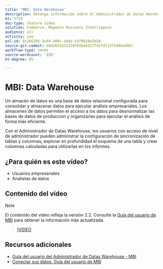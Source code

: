 ```yaml
---
title: 'MBI: Data Warehouse'
description: Obtenga información sobre el Administrador de Datas Warehouse, que está disponible para los usuarios administradores en MBI.
kt: 5729
doc-type: feature video
solution: Commerce, Magento Business Intelligence
audience: all
activity: use
exl-id: 9c266205-3c04-400c-a94d-e3f9818e1b58
source-git-commit: e8d2631b31319701beb327f42fdf1372d9dad9b7
workflow-type: tm+mt
source-wordcount: '155'
ht-degree: 0%

---
```


# MBI: Data Warehouse

Un almacén de datos es una base de datos relacional configurada para consolidar y almacenar datos para ejecutar análisis empresariales. Los almacenes de datos permiten el acceso a los datos para desnormalizar las bases de datos de producción y organizarlas para ejecutar el análisis de forma más eficiente.

Con el Administrador de Datas Warehouse, los usuarios con acceso de nivel de administrador pueden administrar la configuración de sincronización de tablas y columnas, explorar en profundidad el esquema de una tabla y crear columnas calculadas para utilizarlas en los informes.

## ¿Para quién es este vídeo?

- Usuarios empresariales
- Analistas de datos

## Contenido del vídeo

>[!NOTE]
>
>El contenido del vídeo refleja la versión 2.2. Consulte la [Guía del usuario de MBI](https://experienceleague.adobe.com/docs/commerce-business-intelligence/mbi/guide-overview.html) para obtener la información más actualizada.

>[!VIDEO](https://video.tv.adobe.com/v/35984?quality=12&learn=on)

## Recursos adicionales

- [Guía del usuario del Administrador de Datas Warehouse - MBI](https://experienceleague.adobe.com/docs/commerce-business-intelligence/mbi/analyze/warehouse-manager/tour-dwm.html)
- [Conectar sus datos: Guía del usuario de MBI](https://experienceleague.adobe.com/docs/commerce-business-intelligence/mbi/analyze/connecting/connecting-data.html)
